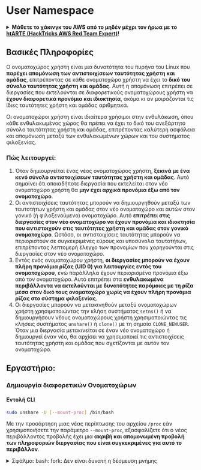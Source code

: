 # User Namespace

<details>

<summary><strong>Μάθετε το χάκινγκ του AWS από το μηδέν μέχρι τον ήρωα με το</strong> <a href="https://training.hacktricks.xyz/courses/arte"><strong>htARTE (HackTricks AWS Red Team Expert)</strong></a><strong>!</strong></summary>

Άλλοι τρόποι για να υποστηρίξετε το HackTricks:

* Εάν θέλετε να δείτε την **εταιρεία σας να διαφημίζεται στο HackTricks** ή να **κατεβάσετε το HackTricks σε μορφή PDF** ελέγξτε τα [**ΣΧΕΔΙΑ ΣΥΝΔΡΟΜΗΣ**](https://github.com/sponsors/carlospolop)!
* Αποκτήστε το [**επίσημο PEASS & HackTricks swag**](https://peass.creator-spring.com)
* Ανακαλύψτε [**The PEASS Family**](https://opensea.io/collection/the-peass-family), τη συλλογή μας από αποκλειστικά [**NFTs**](https://opensea.io/collection/the-peass-family)
* **Εγγραφείτε στη** 💬 [**ομάδα Discord**](https://discord.gg/hRep4RUj7f) ή στη [**ομάδα telegram**](https://t.me/peass) ή **ακολουθήστε** μας στο **Twitter** 🐦 [**@carlospolopm**](https://twitter.com/hacktricks\_live)**.**
* **Μοιραστείτε τα χάκινγκ κόλπα σας υποβάλλοντας PRs στα** [**HackTricks**](https://github.com/carlospolop/hacktricks) και [**HackTricks Cloud**](https://github.com/carlospolop/hacktricks-cloud) αποθετήρια του github.

</details>

## Βασικές Πληροφορίες

Ο ονοματοχώρος χρήστη είναι μια δυνατότητα του πυρήνα του Linux που **παρέχει απομόνωση των αντιστοιχίσεων ταυτότητας χρήστη και ομάδας**, επιτρέποντας σε κάθε ονοματοχώρο χρήστη να έχει το **δικό του σύνολο ταυτότητας χρήστη και ομάδας**. Αυτή η απομόνωση επιτρέπει σε διεργασίες που εκτελούνται σε διαφορετικούς ονοματοχώρους χρήστη να **έχουν διαφορετικά προνόμια και ιδιοκτησία**, ακόμα κι αν μοιράζονται τις ίδιες ταυτότητες χρήστη και ομάδας αριθμητικά.

Οι ονοματοχώροι χρήστη είναι ιδιαίτερα χρήσιμοι στην ενθυλάκωση, όπου κάθε ενθυλακωμένος χώρος θα πρέπει να έχει το δικό του ανεξάρτητο σύνολο ταυτότητας χρήστη και ομάδας, επιτρέποντας καλύτερη ασφάλεια και απομόνωση μεταξύ των ενθυλακωμένων χώρων και του συστήματος φιλοξενίας.

### Πώς λειτουργεί:

1. Όταν δημιουργείται ένας νέος ονοματοχώρος χρήστη, **ξεκινά με ένα κενό σύνολο αντιστοιχίσεων ταυτότητας χρήστη και ομάδας**. Αυτό σημαίνει ότι οποιαδήποτε διεργασία που εκτελείται στον νέο ονοματοχώρο χρήστη θα **μην έχει αρχικά προνόμια έξω από τον ονοματοχώρο**.
2. Οι αντιστοιχίσεις ταυτότητας μπορούν να δημιουργηθούν μεταξύ των ταυτοτήτων χρήστη και ομάδας στον νέο ονοματοχώρο και αυτών στον γονικό (ή φιλοξενούμενο) ονοματοχώρο. Αυτό **επιτρέπει στις διεργασίες στον νέο ονοματοχώρο να έχουν προνόμια και ιδιοκτησία που αντιστοιχούν στις ταυτότητες χρήστη και ομάδας στον γονικό ονοματοχώρο**. Ωστόσο, οι αντιστοιχίσεις ταυτότητας μπορούν να περιοριστούν σε συγκεκριμένες εύρους και υποσύνολα ταυτοτήτων, επιτρέποντας λεπτομερή έλεγχο των προνομίων που χορηγούνται στις διεργασίες στον νέο ονοματοχώρο.
3. Εντός ενός ονοματοχώρου χρήστη, **οι διεργασίες μπορούν να έχουν πλήρη προνόμια ρίζας (UID 0) για λειτουργίες εντός του ονοματοχώρου**, ενώ παράλληλα έχουν περιορισμένα προνόμια έξω από τον ονοματοχώρο. Αυτό επιτρέπει στα **ενθυλακωμένα περιβάλλοντα να εκτελούνται με δυνατότητες παρόμοιες με τη ρίζα μέσα στον δικό τους ονοματοχώρο χωρίς να έχουν πλήρη προνόμια ρίζας στο σύστημα φιλοξενίας**.
4. Οι διεργασίες μπορούν να μετακινηθούν μεταξύ ονοματοχώρων χρήστη χρησιμοποιώντας την κλήση συστήματος `setns()` ή να δημιουργήσουν νέους ονοματοχώρους χρήστη χρησιμοποιώντας τις κλήσεις συστήματος `unshare()` ή `clone()` με τη σημαία `CLONE_NEWUSER`. Όταν μια διεργασία μετακινείται σε έναν νέο ονοματοχώρο ή δημιουργεί έναν νέο, θα αρχίσει να χρησιμοποιεί τις αντιστοιχίσεις ταυτότητας χρήστη και ομάδας που σχετίζονται με αυτόν τον ονοματοχώρο.

## Εργαστήριο:

### Δημιουργία διαφορετικών Ονοματοχώρων

#### Εντολή CLI

```bash
sudo unshare -U [--mount-proc] /bin/bash
```

Με την προσάρτηση μιας νέας περίπτωσης του αρχείου `/proc` εάν χρησιμοποιήσετε την παράμετρο `--mount-proc`, εξασφαλίζετε ότι ο νέος περιβάλλοντος προβολής έχει μια **ακριβή και απομονωμένη προβολή των πληροφοριών διεργασίας που είναι συγκεκριμένες για αυτό το περιβάλλον**.

<details>

<summary>Σφάλμα: bash: fork: Δεν είναι δυνατή η δέσμευση μνήμης</summary>

Όταν το `unshare` εκτελείται χωρίς την επιλογή `-f`, συναντάται ένα σφάλμα λόγω του τρόπου με τον οποίο το Linux χειρίζεται τα νέα PID (Process ID) namespaces. Τα κύρια στοιχεία και η λύση παρουσιάζονται παρακάτω:

1. **Εξήγηση του προβλήματος**:

* Ο πυρήνας του Linux επιτρέπει σε μια διεργασία να δημιουργήσει νέα namespaces χρησιμοποιώντας την κλήση συστήματος `unshare`. Ωστόσο, η διεργασία που προκαλεί τη δημιουργία ενός νέου PID namespace (αναφέρεται ως "διεργασία unshare") δεν εισέρχεται στο νέο namespace, μόνο οι παιδικές διεργασίες της.
* Η εκτέλεση της εντολής `%unshare -p /bin/bash%` ξεκινά το `/bin/bash` στην ίδια διεργασία με το `unshare`. Ως αποτέλεσμα, το `/bin/bash` και οι παιδικές διεργασίες του βρίσκονται στο αρχικό PID namespace.
* Η πρώτη παιδική διεργασία του `/bin/bash` στο νέο namespace γίνεται PID 1. Όταν αυτή η διεργασία τερματίζει, ενεργοποιείται η εκκαθάριση του namespace αν δεν υπάρχουν άλλες διεργασίες, καθώς το PID 1 έχει τον ειδικό ρόλο της υιοθέτησης ορφανών διεργασιών. Ο πυρήνας του Linux θα απενεργοποιήσει στη συνέχεια την εκχώρηση PID σε αυτό το namespace.

2. **Συνέπεια**:

* Η έξοδος του PID 1 σε ένα νέο namespace οδηγεί στην απενεργοποίηση της σημαίας `PIDNS_HASH_ADDING`. Αυτό έχει ως αποτέλεσμα την αποτυχία της συνάρτησης `alloc_pid` να δεσμεύσει ένα νέο PID κατά τη δημιουργία μιας νέας διεργασίας, παράγοντας το σφάλμα "Cannot allocate memory".

3. **Λύση**:

* Το πρόβλημα μπορεί να επιλυθεί χρησιμοποιώντας την επιλογή `-f` με το `unshare`. Αυτή η επιλογή κάνει το `unshare` να δημιουργήσει ένα νέο διεργασία μετά τη δημιουργία του νέου PID namespace.
* Εκτελώντας `%unshare -fp /bin/bash%` εξασφαλίζεται ότι η εντολή `unshare` ίδια γίνεται PID 1 στο νέο namespace. Το `/bin/bash` και οι παιδικές διεργασίες του περιορίζονται στο νέο αυτό namespace, αποτρέποντας την πρόωρη έξοδο του PID 1 και επιτρέποντας την κανονική εκχώρηση PID.

Εξασφαλίζοντας ότι το `unshare` εκτελείται με τη σημαία `-f`, το νέο PID namespace διατηρείται σωστά, επιτρέποντας στο `/bin/bash` και στις υποδιεργασίες του να λειτουργούν χωρίς να αντιμετωπίζουν το σφάλμα δέσμευσης μνήμης.

```bash
docker run -ti --name ubuntu1 -v /usr:/ubuntu1 ubuntu bash
```

Για να χρησιμοποιήσετε το user namespace, ο δαίμονας του Docker πρέπει να ξεκινήσει με την επιλογή **`--userns-remap=default`** (Στο Ubuntu 14.04, αυτό μπορεί να γίνει τροποποιώντας το αρχείο `/etc/default/docker` και στη συνέχεια εκτελώντας `sudo service docker restart`)

#### Ελέγξτε σε ποιο namespace βρίσκεται η διεργασία σας

```bash
ls -l /proc/self/ns/user
lrwxrwxrwx 1 root root 0 Apr  4 20:57 /proc/self/ns/user -> 'user:[4026531837]'
```

Είναι δυνατόν να ελέγξετε τον χάρτη χρήστη από το container του Docker με την εντολή:

```bash
cat /proc/self/uid_map
0          0 4294967295  --> Root is root in host
0     231072      65536  --> Root is 231072 userid in host
```

Ή από τον κεντρικό υπολογιστή με:

```bash
cat /proc/<pid>/uid_map
```

#### Βρείτε όλους τους χώρους ονομάτων χρηστών

{% code overflow="wrap" %}
```bash
sudo find /proc -maxdepth 3 -type l -name user -exec readlink {} \; 2>/dev/null | sort -u
# Find the processes with an specific namespace
sudo find /proc -maxdepth 3 -type l -name user -exec ls -l  {} \; 2>/dev/null | grep <ns-number>
```
{% endcode %}

#### Εισέλθετε μέσα σε ένα χώρο ονομάτων χρήστη

To enter inside a User namespace, follow these steps:

1. Ανοίξτε ένα τερματικό και εκτελέστε την εντολή `unshare -r bash`. Αυτή η εντολή θα δημιουργήσει ένα νέο χώρο ονομάτων χρήστη και θα εκτελέσει ένα νέο αντίγραφο του τερματικού shell μέσα σε αυτόν.
2. Τώρα είστε μέσα στον νέο χώρο ονομάτων χρήστη. Μπορείτε να εκτελέσετε εντολές με τα δικαιώματα του χρήστη που ανήκει σε αυτόν τον χώρο ονομάτων.
3. Για να επιστρέψετε στον αρχικό χώρο ονομάτων χρήστη, απλά εκτελέστε την εντολή `exit`.

Με αυτόν τον τρόπο, μπορείτε να εξερευνήσετε και να εκτελέσετε εντολές με διαφορετικά δικαιώματα χρήστη, εντός ενός απομονωμένου χώρου ονομάτων.

```bash
nsenter -U TARGET_PID --pid /bin/bash
```

Επίσης, μπορείτε να **εισέλθετε μόνο σε ένα άλλο namespace διεργασίας αν είστε root**. Και **δεν μπορείτε** να **εισέλθετε** σε άλλο namespace **χωρίς έναν δείκτη** που να δείχνει σε αυτό (όπως `/proc/self/ns/user`).

#### Δημιουργία νέου User namespace (με αντιστοιχίσεις)

{% code overflow="wrap" %}
```bash
unshare -U [--map-user=<uid>|<name>] [--map-group=<gid>|<name>] [--map-root-user] [--map-current-user]
```
{% endcode %}

```bash
# Container
sudo unshare -U /bin/bash
nobody@ip-172-31-28-169:/home/ubuntu$ #Check how the user is nobody

# From the host
ps -ef | grep bash # The user inside the host is still root, not nobody
root       27756   27755  0 21:11 pts/10   00:00:00 /bin/bash
```

#### Ανάκτηση Δυνατοτήτων

Στην περίπτωση των user namespaces, **όταν δημιουργείται ένα νέο user namespace, η διεργασία που εισέρχεται στο namespace αυτό αποκτά ένα πλήρες σύνολο δυνατοτήτων μέσα σε αυτό το namespace**. Αυτές οι δυνατότητες επιτρέπουν στη διεργασία να εκτελεί προνομιούχες λειτουργίες, όπως **προσάρτηση** **αρχείων συστήματος**, δημιουργία συσκευών ή αλλαγή κυριότητας αρχείων, αλλά **μόνο μέσα στο πλαίσιο του user namespace της**.

Για παράδειγμα, όταν έχετε τη δυνατότητα `CAP_SYS_ADMIN` μέσα σε ένα user namespace, μπορείτε να εκτελέσετε λειτουργίες που συνήθως απαιτούν αυτή τη δυνατότητα, όπως η προσάρτηση αρχείων συστήματος, αλλά μόνο μέσα στο πλαίσιο του user namespace σας. Οι λειτουργίες που εκτελείτε με αυτή τη δυνατότητα δεν θα επηρεάσουν το σύστημα του κεντρικού υπολογιστή ή άλλα namespaces.

Επομένως, ακόμα κι αν η απόκτηση μιας νέας διεργασίας μέσα σε ένα νέο User namespace **θα σας δώσει όλες τις δυνατότητες πίσω** (CapEff: 000001ffffffffff), στην πραγματικότητα μπορείτε **να χρησιμοποιήσετε μόνο αυτές που σχετίζονται με το namespace** (π.χ. προσάρτηση) αλλά όχι όλες. Έτσι, αυτό καθαυτό δεν είναι αρκετό για να δραπετεύσετε από ένα Docker container.

\`\`\`bash # There are the syscalls that are filtered after changing User namespace with: unshare -UmCpf bash

Probando: 0x067 . . . Error Probando: 0x070 . . . Error Probando: 0x074 . . . Error Probando: 0x09b . . . Error Probando: 0x0a3 . . . Error Probando: 0x0a4 . . . Error Probando: 0x0a7 . . . Error Probando: 0x0a8 . . . Error Probando: 0x0aa . . . Error Probando: 0x0ab . . . Error Probando: 0x0af . . . Error Probando: 0x0b0 . . . Error Probando: 0x0f6 . . . Error Probando: 0x12c . . . Error Probando: 0x130 . . . Error Probando: 0x139 . . . Error Probando: 0x140 . . . Error Probando: 0x141 . . . Error Probando: 0x143 . . . Error

```
## Αναφορές
* [https://stackoverflow.com/questions/44666700/unshare-pid-bin-bash-fork-cannot-allocate-memory](https://stackoverflow.com/questions/44666700/unshare-pid-bin-bash-fork-cannot-allocate-memory)

<details>

<summary><strong>Μάθετε το χάκινγκ του AWS από το μηδέν μέχρι τον ήρωα με το</strong> <a href="https://training.hacktricks.xyz/courses/arte"><strong>htARTE (HackTricks AWS Red Team Expert)</strong></a><strong>!</strong></summary>

Άλλοι τρόποι για να υποστηρίξετε το HackTricks:

* Εάν θέλετε να δείτε την **εταιρεία σας να διαφημίζεται στο HackTricks** ή να **κατεβάσετε το HackTricks σε μορφή PDF** ελέγξτε τα [**ΣΧΕΔΙΑ ΣΥΝΔΡΟΜΗΣ**](https://github.com/sponsors/carlospolop)!
* Αποκτήστε το [**επίσημο PEASS & HackTricks swag**](https://peass.creator-spring.com)
* Ανακαλύψτε [**την Οικογένεια PEASS**](https://opensea.io/collection/the-peass-family), τη συλλογή μας από αποκλειστικά [**NFTs**](https://opensea.io/collection/the-peass-family)
* **Εγγραφείτε στη** 💬 [**ομάδα Discord**](https://discord.gg/hRep4RUj7f) ή στη [**ομάδα telegram**](https://t.me/peass) ή **ακολουθήστε** μας στο **Twitter** 🐦 [**@carlospolopm**](https://twitter.com/hacktricks_live)**.**
* **Μοιραστείτε τα χάκινγκ κόλπα σας υποβάλλοντας PRs στα** [**HackTricks**](https://github.com/carlospolop/hacktricks) και [**HackTricks Cloud**](https://github.com/carlospolop/hacktricks-cloud) αποθετήρια του github.

</details>
```

</details>
